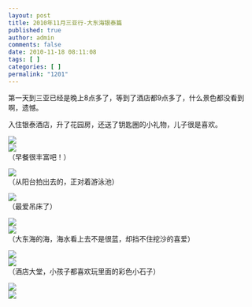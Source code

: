 ```yaml
---
layout: post
title: 2010年11月三亚行-大东海银泰篇
published: true
author: admin
comments: false
date: 2010-11-18 08:11:08
tags: [ ]
categories: [ ]
permalink: "1201"
---
```

第一天到三亚已经是晚上8点多了，等到了酒店都9点多了，什么景色都没看到啊，遗憾。


  


入住银泰酒店，升了花园房，还送了钥匙圈的小礼物，儿子很是喜欢。


  


![][1]  
![][2]  
（早餐很丰富吧！）


  


![][3]  
（从阳台拍出去的，正对着游泳池）


  


![][4]  
（最爱吊床了）


  


![][5]  
![][6]  
（大东海的海，海水看上去不是很蓝，却挡不住挖沙的喜爱）


  


![][7]  
![][8]  
（酒店大堂，小孩子都喜欢玩里面的彩色小石子）


  


![][9]  
![][10]

 [1]: http://xujianian.com/jx/blog/UploadFiles/2010-11/1118541496.jpg
 [2]: http://xujianian.com/jx/blog/UploadFiles/2010-11/1118516337.jpg
 [3]: http://xujianian.com/jx/blog/UploadFiles/2010-11/1118948127.jpg
 [4]: http://xujianian.com/jx/blog/UploadFiles/2010-11/1118364286.jpg
 [5]: http://xujianian.com/jx/blog/UploadFiles/2010-11/1118992841.jpg
 [6]: http://xujianian.com/jx/blog/UploadFiles/2010-11/1118185978.jpg
 [7]: http://xujianian.com/jx/blog/UploadFiles/2010-11/1118893772.jpg
 [8]: http://xujianian.com/jx/blog/UploadFiles/2010-11/1118708268.jpg
 [9]: http://xujianian.com/jx/blog/UploadFiles/2010-11/1118451820.jpg
 [10]: http://xujianian.com/jx/blog/UploadFiles/2010-11/1118773719.jpg